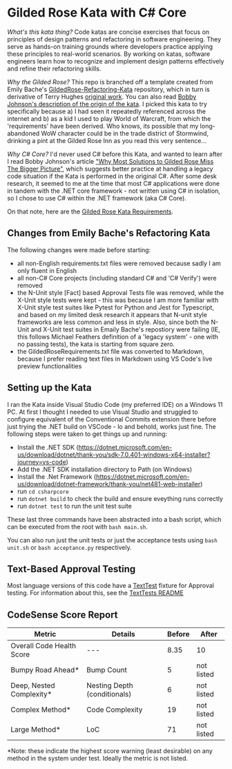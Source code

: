 # Gilded Rose Kata with C# Core

_What's this kata thing?_ Code katas are concise exercises that focus on principles of design patterns and refactoring in software engineering. They serve as hands-on training grounds where developers practice applying these principles to real-world scenarios. By working on katas, software engineers learn how to recognize and implement design patterns effectively and refine their refactoring skills.

_Why the Gilded Rose?_ This repo is branched off a template created from Emily Bache's [GildedRose-Refactoring-Kata](https://github.com/emilybache/GildedRose-Refactoring-Kata) repository, which in turn is derivative of Terry Hughes [original work](https://github.com/NotMyself/GildedRose). You can also read [Bobby Johnson's description of the origin of the kata](https://iamnotmyself.com/refactor-this-the-gilded-rose-kata/). I picked this kata to try specifically because a\) I had seen it repeatedly referenced across the internet and b\) as a kid I used to play World of Warcraft, from which the 'requirements' have been derived. Who knows, its possible that my long-abandoned WoW character could be in the trade district of Stormwind, drinking a pint at the Gilded Rose Inn as you read this very sentence...

_Why C# Core?_ I'd never used C# before this Kata, and wanted to learn after I read Bobby Johnson's article ["Why Most Solutions to Gilded Rose Miss The Bigger Picture"](https://iamnotmyself.com/why-most-solutions-to-gilded-rose-miss-the-bigger-picture/), which suggests better practice at handling a legacy code situation if the Kata is performed in the original C#. After some desk research, it seemed to me at the time that most C# applications were done in tandem with the .NET core framework - not written using C# in isolation, so I chose to use C# within the .NET framework (aka C# Core).

On that note, here are the [Gilded Rose Kata Requirements](GildedRoseRequirements.md).

## Changes from Emily Bache's Refactoring Kata

The following changes were made before starting:

- all non-English requirements.txt files were removed because sadly I am only fluent in English
- all non-C# Core projects (including standard C# and 'C# Verify') were removed
- the N-Unit style [Fact] based Approval Tests file was removed, while the X-Unit style tests were kept - this was because I am more familiar with X-Unit style test suites like Pytest for Python and Jest for Typescript, and based on my limited desk research it appears that N-unit style frameworks are less common and less in style. Also, since both the N-Unit and X-Unit test suites in Emaily Bache's repostiory were failing (IE, this follows Michael Feathers definition of a 'legacy system' - one with no passing tests), the kata is starting from square zero.
- the GildedRoseRequirements.txt file was converted to Markdown, because I prefer reading text files in Markdown using VS Code's live preview functionalities

## Setting up the Kata

I ran the Kata inside Visual Studio Code (my preferred IDE) on a Windows 11 PC. At first I thought I needed to use Visual Studio and struggled to configure equivalent of the Conventional Commits extension there before just trying the .NET build on VSCode - lo and behold, works just fine. The following steps were taken to get things up and running:

- Install the .NET SDK (<https://dotnet.microsoft.com/en-us/download/dotnet/thank-you/sdk-7.0.401-windows-x64-installer?journey=vs-code>)
- Add the .NET SDK installation directory to Path (on Windows)
- Install the .Net Framework (<https://dotnet.microsoft.com/en-us/download/dotnet-framework/thank-you/net481-web-installer>)
- run `cd csharpcore`
- run `dotnet build` to check the build and ensure eveything runs correctly
- run `dotnet test` to run the unit test suite

These last three commands have been abstracted into a bash script, which can be executed from the root with `bash main.sh`.

You can also run just the unit tests or just the acceptance tests using `bash unit.sh` or `bash acceptance.py` respectively.

## Text-Based Approval Testing

Most language versions of this code have a [TextTest](https://texttest.org) fixture for Approval testing. For information about this, see the [TextTests README](https://github.com/emilybache/GildedRose-Refactoring-Kata/tree/main/texttests)

## CodeSense Score Report

| Metric                    | Details                      | Before | After      |
| ------------------------- | ---------------------------- | ------ | ---------- |
| Overall Code Health Score | ---                          | 8.35   | 10         |
| Bumpy Road Ahead*         | Bump Count                   | 5      | not listed |
| Deep, Nested Complexity*  | Nesting Depth (conditionals) | 6      | not listed |
| Complex Method*           | Code Complexity              | 19     | not listed |
| Large Method*             | LoC                          | 71     | not listed |

*Note: these indicate the highest score warning (least desirable) on any method in the system under test. Ideally the metric is not listed.
